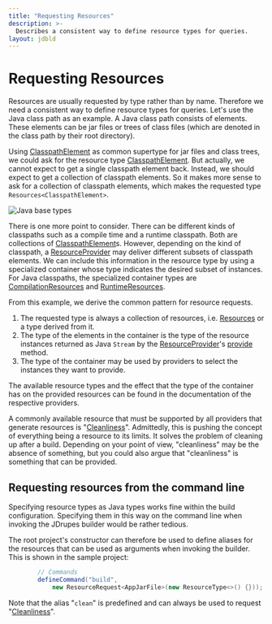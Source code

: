 ```yaml
---
title: "Requesting Resources"
description: >-
  Describes a consistent way to define resource types for queries.
layout: jdbld
---
```


# Requesting Resources

Resources are usually requested by type rather than by name.
Therefore we need a consistent way to define resource types for
queries. Let's use the Java class path as an example. A Java class
path consists of elements. These elements can be jar files or trees
of class files (which are denoted in the class path by their root
directory).

Using [ClasspathElement](javadoc/org/jdrupes/builder/api/ClasspathElement)
as common supertype for jar files and class trees, we could ask for the
resource type
[ClasspathElement](javadoc/org/jdrupes/builder/api/ClasspathElement).
But actually, we cannot expect to get a single classpath element back.
Instead, we should expect to get a collection of classpath elements. So
it makes more sense to ask for a collection of classpath elements, which
makes the requested type `Resources<ClasspathElement>`.

![Java base types](javadoc/java-base-types.svg)

There is one more point to consider. There can be different kinds of
classpaths such as a compile time and a runtime classpath. Both are 
collections of
[ClasspathElement](javadoc/org/jdrupes/builder/api/ClasspathElement)s.
However, depending on the kind of classpath, a
[ResourceProvider](javadoc/org/jdrupes/builder/api/) may deliver different
subsets of classpath elements. We can include this information in the
resource type by using a specialized container whose type indicates
the desired subset of instances. For Java classpaths, the specialized
container types are
[CompilationResources](javadoc/org/jdrupes/builder/api/CompilationResources)
and [RuntimeResources](javadoc/org/jdrupes/builder/api/RuntimeResources).

From this example, we derive the common pattern for resource requests.

 1. The requested type is always a collection of resources, i.e.
    [Resources](javadoc/org/jdrupes/builder/api/Resources) or a type
    derived from it.
 2. The type of the elements in the container is the type of the
    resource instances returned as Java `Stream` by the 
    [ResourceProvider](javadoc/org/jdrupes/builder/api/ResourceProvider)'s
    [provide](javadoc/org/jdrupes/builder/api/ResourceProvider#provide)
    method.
 3. The type of the container may be used by providers to select
    the instances they want to provide.

The available resource types and the effect that the type of the
container has on the provided resources can be found in the
documentation of the respective providers.

A commonly available resource that must be supported by all providers
that generate resources is 
"[Cleanliness](javadoc/org/jdrupes/builder/api/Cleanliness)".
Admittedly, this is pushing the concept of everything being a resource
to its limits. It solves the problem of cleaning up after a build.
Depending on your point of view, "cleanliness" may be the absence of
something, but you could also argue that "cleanliness" is something
that can be provided.

## Requesting resources from the command line

Specifying resource types as Java types works fine within the build
configuration. Specifying them in this way on the command line when
invoking the JDrupes builder would be rather tedious.

The root project's constructor can therefore be used to define
aliases for the resources that can be used as arguments when invoking
the builder. This is shown in the sample project:

```java
        // Commands
        defineCommand("build",
            new ResourceRequest<AppJarFile>(new ResourceType<>() {}));
```
 
Note that the alias "`clean`" is predefined and can always be used to
request "[Cleanliness](javadoc/org/jdrupes/builder/api/Cleanliness)".
